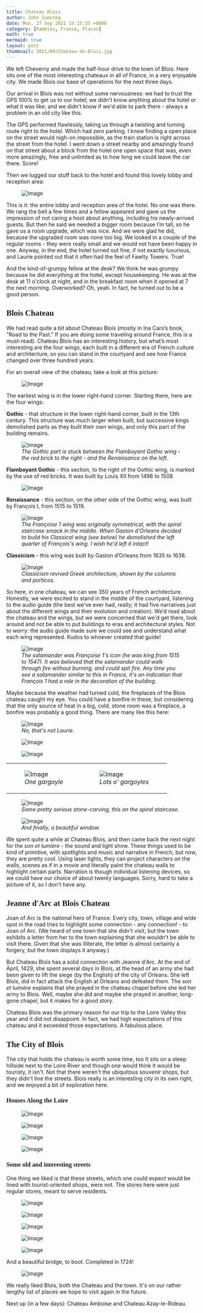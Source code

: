 ```yaml
---
title: Chateau Blois
author: John Zumsteg
date: Mon, 27 Sep 2021 15:15:35 +0000
category: [Rambles, France, Places]
math: true
mermaid: true
layout: post
thumbnail: 2021/09/Chateau-de-Blois.jpg
---
```

We left Cheverny and made the half-hour drive to the town of Blois. Here sits one of the most interesting chateaux in all of France, in a very enjoyable city. We made Blois our base of operations for the next three days.

Our arrival in Blois was not without some nervousness: we had to trust the GPS 100% to get us to our hotel; we didn't know anything about the hotel or what it was like; and we didn't know if we'd able to park there - always a problem in an old city like this.

The GPS performed flawlessly, taking us through a twisting and turning route right to the hotel. Which had zero parking. I knew finding a open place on the street would nigh-on impossible, as the train station is right across the street from the hotel. I went down a street nearby and amazingly found on that street about a block from the hotel one open space that was, even more amazingly, free and unlimited as to how long we could leave the car there. Score!

Then we lugged our stuff back to the hotel and found this lovely lobby and reception area:

<figure class = "landscape">
	<img src="{{"/assets/images/2021/09/IMG_4642.jpg" | prepend: site.baseurl | prepend: site.url }}" alt="Image" />
	<figcaption></figcaption>
</figure>

This is it: the entire lobby and reception area of the hotel. No one was there. We rang the bell a few times and a fellow appeared and gave us the impression of not caring a hoot about anything, including his newly-arrived guests. But then he said we needed a bigger room because I’m tall, so he gave us a room upgrade, which was nice. And we were glad he did, because the upgraded room was none too big. We looked in a couple of the regular rooms - they were really small and we would not have been happy in one. Anyway, in the end, the hotel turned out fine, if not exactly luxurious, and Laurie pointed out that it often had the feel of Fawlty Towers. True!

And the kind-of-grumpy fellow at the desk? We think he was grumpy because he did everything at the hotel, except housekeeping. He was at the desk at 11 o'clock at night, and in the breakfast room when it opened at 7 the next morning. Overworked? Oh, yeah. In fact, he turned out to be a good person.
<h2 style="font-family: verdana;">Blois Chateau</h2>
We had read quite a bit about Chateau Blois (mostly in Ina Caro’s book, "Road to the Past." If you are doing some traveling around France, this is a must-read). Chateau Blois has an interesting history, but what’s most interesting are the four wings, each built in a different era of French culture and architecture, so you can stand in the courtyard and see how France changed over three hundred years.

For an overall view of the chateau, take a look at this picture:

<figure class = "landscape">
	<img src="{{"/assets/images/2021/09/Chateau-de-Blois.jpg" | prepend: site.baseurl | prepend: site.url }}" alt="Image" />
	<figcaption></figcaption>
</figure>


The earliest wing is in the lower right-hand corner. Starting there, here are the four wings:

<strong>Gothic</strong> - that structure in the lower right-hand corner, built in the 13th century. This structure was much larger when built, but successive kings demolished parts as they built their own wings, and only this part of the building remains.

<figure class = "landscape">
	<img src="{{"/assets/images/2021/09/DSC01380.jpg" | prepend: site.baseurl | prepend: site.url }}" alt="Image" />
	<figcaption><em>The Gothic part is stuck between the Flamboyant Gothic wing - the red brick to the right - and the Renaissance on the left.</em></figcaption>
</figure>



<strong>Flamboyant Gothic</strong> - this section, to the right of the Gothic wing, is marked by the use of red bricks. It was built by Louis XII from 1498 to 1508.

<figure class = "landscape">
	<img src="{{"/assets/images/2021/09/DSC01382.jpg" | prepend: site.baseurl | prepend: site.url }}" alt="Image" />
	<figcaption></figcaption>
</figure>


<strong>Renaissance</strong> - this section, on the other side of the Gothic wing, was built by François I, from 1515 to 1519.

<figure class = "landscape">
	<img src="{{"/assets/images/2021/09/DSC01383.jpg" | prepend: site.baseurl | prepend: site.url }}" alt="Image" />
	<figcaption><em>The Françoise 1 wing was originally symmetrical, with the spiral staircase smack in the middle. When Gaston d'Orleans decided to build his Classical wing (see below) he demolished the left quarter of François's wing. I wish he'd left it intact!</em></figcaption>
</figure>



<strong>Classicism</strong> - this wing was built by Gaston d’Orleans from 1635 to 1638.

<figure class = "landscape">
	<img src="{{"/assets/images/2021/09/DSC01384.jpg" | prepend: site.baseurl | prepend: site.url }}" alt="Image" />
	<figcaption><em>Classicism revived Greek architecture, shown by the columns and porticos.</em></figcaption>
</figure>



So here, in one chateau, we can see 350 years of French architecture. Honestly, we were excited to stand in the middle of the courtyard, listening to the audio guide (the best we’ve ever had, really; it had five narratives just about the different wings and their evolution and creation). We’d read about the chateau and the wings, but we were concerned that we'd get there, look around and not be able to put buildings to eras and architectural styles. Not to worry: the audio guide made sure we could see and understand what each wing represented. Kudos to whoever created that guide!

<figure class = "landscape">
	<img src="{{"/assets/images/2021/09/DSC01395.jpg" | prepend: site.baseurl | prepend: site.url }}" alt="Image" />
	<figcaption><em>The salamander was Françoise 1's icon (he was king from 1515 to 1547). It was believed that the salamander could walk through fire without burning, and could spit fire. Any time you see a salamander similar to this in France, it's an indication that François 1 had a role in the decoration of the building.</em></figcaption>
</figure>



Maybe because the weather had turned cold, the fireplaces of the Blois chateau caught my eye. You could have a bonfire in these, but considering that the only source of heat in a big, cold, stone room was a fireplace, a bonfire was probably a good thing. There are many like this here:

<figure class = "portrait">
	<img src="{{"/assets/images/2021/09/DSC01403.jpg" | prepend: site.baseurl | prepend: site.url }}" alt="Image" />
	<figcaption><em>No, that's not Laurie.</em></figcaption>
</figure>



<figure class = "landscape">
	<img src="{{"/assets/images/2021/09/DSC01422.jpg" | prepend: site.baseurl | prepend: site.url }}" alt="Image" />
	<figcaption></figcaption>
</figure>

<figure class = "portrait">
	<img src="{{"/assets/images/2021/09/DSC01412.jpg" | prepend: site.baseurl | prepend: site.url }}" alt="Image" />
	<figcaption></figcaption>
</figure>


<table>
<tbody>
<tr>
<td>

<figure class = "portrait">
	<img src="{{"/assets/images/2021/09/DSC01410.jpg" | prepend: site.baseurl | prepend: site.url }}" alt="Image" />
	<figcaption><em>One gargoyle</em></figcaption>
</figure>

</td>
<td>

<figure class = "portrait">
	<img src="{{"/assets/images/2021/09/DSC01409.jpg" | prepend: site.baseurl | prepend: site.url }}" alt="Image" />
	<figcaption><em>Lots o' gargoyles</em></figcaption>
</figure>

</td>
</tr>
</tbody>
</table>
<figure class = "landscape">
	<img src="{{"/assets/images/2021/09/DSC01417.jpg" | prepend: site.baseurl | prepend: site.url }}" alt="Image" />
	<figcaption><em>Some pretty serious stone-carving, this on the spiral staircase.</em></figcaption>
</figure>



<figure class = "portrait">
	<img src="{{"/assets/images/2021/09/DSC01411.jpg" | prepend: site.baseurl | prepend: site.url }}" alt="Image" />
	<figcaption><em>And finally, a beautiful window.</em></figcaption>
</figure>



We spent quite a while at Chateau Blois, and then came back the next night for the *son et lumière* - the sound and light show. These things used to be kind of primitive, with spotlights and music and narrative in French, but now, they are pretty cool. Using laser lights, they can project characters on the walls, scenes as if in a movie and literally paint the chateau walls to highlight certain parts. Narration is though individual listening devices, so we could have our choice of about twenty languages. Sorry, hard to take a picture of it, so I don't have any.
<h2 style="font-family: verdana;">Jeanne d'Arc at Blois Chateau</h2>
Joan of Arc is the national hero of France. Every city, town, village and wide spot in the road tries to highlight some connection - any connection! - to Joan of Arc. (We heard of one town that she didn't visit, but the town exhibits a letter from her to the town explaining that she wouldn't be able to visit there. Given that she was illiterate, the letter is almost certainly a forgery, but the town displays it anyway.)

But Chateau Blois has a solid connection with Jeanne d'Arc. At the end of April, 1429, she spent several days in Blois, at the head of an army she had been given to lift the siege (by the English) of the city of Orleans. She left Blois, did in fact attack the English at Orleans and defeated them. The *son et lumière* explains that she prayed in the chateau chapel before she led her army to Blois. Well, maybe she did and maybe she prayed in another, long-gone chapel, but it makes for a good story.

Chateau Blois was the primary reason for our trip to the Loire Valley this year and it did not disappoint. In fact, we had high expectations of this chateau and it exceeded those expectations. A fabulous place.
<h2 style="font-family: verdana;">The City of Blois</h2>
The city that holds the chateau is worth some time, too It sits on a steep hillside next to the Loire River and though one would think it would be touristy, it isn't. Not that there weren't the ubiquitous souvenir shops, but they didn't line the streets. Blois really is an interesting city in its own right, and we enjoyed a bit of exploration here.
<h3 style="font-family: verdana;">Houses Along the Loire</h3>
<figure class = "landscape">
	<img src="{{"/assets/images/2021/09/DSC01523.jpg" | prepend: site.baseurl | prepend: site.url }}" alt="Image" />
	<figcaption></figcaption>
</figure>

 <figure class = "landscape">
	<img src="{{"/assets/images/2021/09/DSC01515.jpg" | prepend: site.baseurl | prepend: site.url }}" alt="Image" />
	<figcaption></figcaption>
</figure>

 <figure class = "landscape">
	<img src="{{"/assets/images/2021/09/DSC01512.jpg" | prepend: site.baseurl | prepend: site.url }}" alt="Image" />
	<figcaption></figcaption>
</figure>

 <figure class = "landscape">
	<img src="{{"/assets/images/2021/09/DSC01507.jpg" | prepend: site.baseurl | prepend: site.url }}" alt="Image" />
	<figcaption></figcaption>
</figure>


<h3 style="font-family: verdana;">Some old and interesting streets</h3>
One thing we liked is that these streets, which one could expect would be lined with tourist-oriented shops, were not. The stores here were just regular stores, meant to serve residents.
<figure class = "portrait">
	<img src="{{"/assets/images/2021/09/DSC01491.jpg" | prepend: site.baseurl | prepend: site.url }}" alt="Image" />
	<figcaption></figcaption>
</figure>



<figure class = "portrait">
	<img src="{{"/assets/images/2021/09/DSC01536.jpg" | prepend: site.baseurl | prepend: site.url }}" alt="Image" />
	<figcaption></figcaption>
</figure>


<figure class = "portrait">
	<img src="{{"/assets/images/2021/09/DSC01533.jpg" | prepend: site.baseurl | prepend: site.url }}" alt="Image" />
	<figcaption></figcaption>
</figure>


<figure class = "portrait">
	<img src="{{"/assets/images/2021/09/DSC01467.jpg" | prepend: site.baseurl | prepend: site.url }}" alt="Image" />
	<figcaption></figcaption>
</figure>



<figure class = "landscape">
	<img src="{{"/assets/images/2021/09/DSC01494.jpg" | prepend: site.baseurl | prepend: site.url }}" alt="Image" />
	<figcaption></figcaption>
</figure>


And a beautiful bridge, to boot. Completed in 1724!
<figure class = "landscape">
	<img src="{{"/assets/images/2021/09/DSC01518.jpg" | prepend: site.baseurl | prepend: site.url }}" alt="Image" />
	<figcaption></figcaption>
</figure>


We really liked Blois, both the Chateau and the town. It's on our rather lengthy list of places we hope to visit again in the future.

Next up (in a few days): Chateau Amboise and Chateau Azay-le-Rideau.
